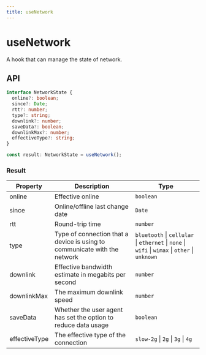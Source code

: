 ```yaml
---
title: useNetwork
---
```


# useNetwork

A hook that can manage the state of network.

## API

```ts
interface NetworkState {
  online?: boolean;
  since?: Date;
  rtt?: number;
  type?: string;
  downlink?: number;
  saveData?: boolean;
  downlinkMax?: number;
  effectiveType?: string;
}

const result: NetworkState = useNetwork();
```

### Result

| Property      | Description                                                               | Type                                                                                           |
| ------------- | ------------------------------------------------------------------------- | ---------------------------------------------------------------------------------------------- |
| online        | Effective online                                                          | `boolean`                                                                                      |
| since         | Online/offline last change date                                           | `Date`                                                                                         |
| rtt           | Round-trip time                                                           | `number`                                                                                       |
| type          | Type of connection that a device is using to communicate with the network | `bluetooth` \| `cellular` \| `ethernet` \| `none` \| `wifi` \| `wimax` \| `other` \| `unknown` |
| downlink      | Effective bandwidth estimate in megabits per second                       | `number`                                                                                       |
| downlinkMax   | The maximum downlink speed                                                | `number`                                                                                       |
| saveData      | Whether the user agent has set the option to reduce data usage            | `boolean`                                                                                      |
| effectiveType | The effective type of the connection                                      | `slow-2g` \| `2g` \| `3g` \| `4g`                                                              |
